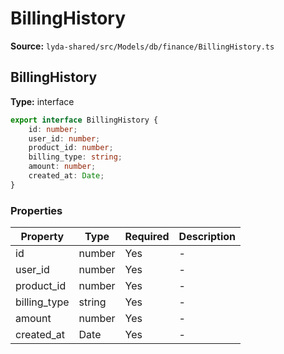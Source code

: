 # BillingHistory

**Source:** `lyda-shared/src/Models/db/finance/BillingHistory.ts`

## BillingHistory

**Type:** interface

```typescript
export interface BillingHistory {
    id: number;
    user_id: number;
    product_id: number;
    billing_type: string;
    amount: number;
    created_at: Date;
}
```

### Properties

| Property | Type | Required | Description |
|----------|------|----------|-------------|
| id | number | Yes | - |
| user_id | number | Yes | - |
| product_id | number | Yes | - |
| billing_type | string | Yes | - |
| amount | number | Yes | - |
| created_at | D​a​t​e | Yes | - |

